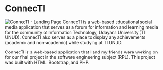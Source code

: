 # ConnecTI
![ConnecTI - Landing Page](https://user-images.githubusercontent.com/62165059/154849274-2baeac89-b716-490e-a109-9f0c285d3c11.jpg)
ConnecTI is a web-based educational social media application that serves as a forum for information and learning media for the community of Information Technology, Udayana University (TI UNUD). ConnecTI also serves as a place to display any achievements (academic and non-academic) while studying at TI UNUD.

ConnecTI is a web-based application that I and my friends were working on for our final project in the software engineering subject (RPL). This project was built with HTML, Bootstrap, and PHP.
